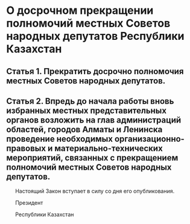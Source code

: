 # О досpочном пpекpащении полномочий местных Советов наpодных депутатов Республики Казахстан

## Статья 1. Прекратить досрочно полномочия местных Советов народных депутатов.

## Статья 2. Впредь до начала работы вновь избранных местных представительных органов возложить на глав администраций областей, городов Алматы и Ленинска проведение необходимых организационно-правовых и материально-технических мероприятий, связанных с прекращением полномочий местных Советов народных депутатов.

      Настоящий Закон вступает в силу со дня его опубликования.

      Президент

      Республики Казахстан

